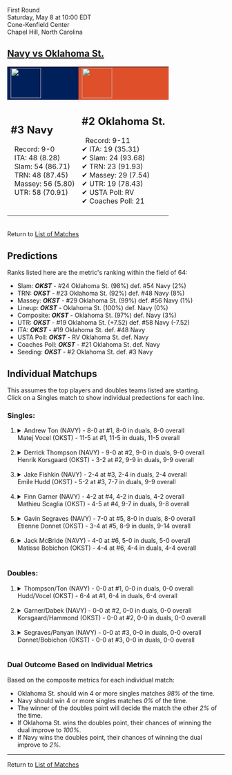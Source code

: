 First Round  
Saturday, May 8 at 10:00 EDT  
Cone-Kenfield Center  
Chapel Hill, North Carolina  
## [Navy vs Oklahoma St.](https://www.ncaa.com/game/5833392)  

<table><tr style="background-color: #d9d9d9 !important"><td style="background-color: #00205B !important"><img src="https://www.ncaa.com/sites/default/files/images/logos/schools/n/navy.70.png" width="70" height="70" /></td><td style="background-color: #DF4F2A !important"><img src="https://www.ncaa.com/sites/default/files/images/logos/schools/o/oklahoma-st.70.png" width="70" height="70" /></td></tr><tr>
<td>  

<h2>#3 Navy</h2>  
&nbsp; Record: 9-0<br>  
&nbsp; ITA: 48 (8.28)<br>  
&nbsp; Slam: 54 (86.71)<br>  
&nbsp; TRN: 48 (87.45)<br>  
&nbsp; Massey: 56 (5.80)<br>  
&nbsp; UTR: 58 (70.91)<br>  
<br>  

</td>
<td>  

<h2>#2 Oklahoma St.</h2>  
&nbsp; Record: 9-11<br>  
&#10004; ITA: 19 (35.31)<br>  
&#10004; Slam: 24 (93.68)<br>  
&#10004; TRN: 23 (91.93)<br>  
&#10004; Massey: 29 (7.54)<br>  
&#10004; UTR: 19 (78.43)<br>  
&#10004; USTA Poll: RV<br>  
&#10004; Coaches Poll: 21<br>  
<br>  

</td>
</tr></table>  


<br>Return to [List of Matches](../index.md)  

## Predictions  

Ranks listed here are the metric's ranking within the field of 64:  
- Slam: ***OKST*** - #24 Oklahoma St. (98%) def. #54 Navy (2%)  
- TRN: ***OKST*** - #23 Oklahoma St. (92%) def. #48 Navy (8%)  
- Massey: ***OKST*** - #29 Oklahoma St. (99%) def. #56 Navy (1%)  
- Lineup: ***OKST*** - Oklahoma St. (100%) def. Navy (0%)  
- Composite: ***OKST*** - Oklahoma St. (97%) def. Navy (3%)  
- UTR: ***OKST*** - #19 Oklahoma St. (+7.52) def. #58 Navy (-7.52)  
- ITA: ***OKST*** - #19 Oklahoma St. def. #48 Navy  
- USTA Poll: ***OKST*** - RV Oklahoma St. def. Navy  
- Coaches Poll: ***OKST*** - #21 Oklahoma St. def. Navy  
- Seeding: ***OKST*** - #2 Oklahoma St. def. #3 Navy  

## Individual Matchups  
This assumes the top players and doubles teams listed are starting.  
Click on a Singles match to show individual predections for each line.  

### Singles:  

<ol>
<li><details>
<summary markdown="span">Andrew Ton (NAVY) - 8-0 at #1, 8-0 in duals, 8-0 overall<br>Matej Vocel (OKST) - 11-5 at #1, 11-5 in duals, 11-5 overall</summary>
<h4>Predictions</h4><ul>
<li>Slam: <b><i>OKST</i></b> - Vocel (92%) def. Ton (8%)</li>  
<li>TRN: <b><i>OKST</i></b> - Vocel (93%) def. Ton (7%)</li>  
<li>Massey: <b><i>OKST</i></b> - Vocel (86%) def. Ton (14%)</li>  
<li>UTR: <b><i>OKST</i></b> - Vocel (95%) def. Ton (5%)</li>  
<li>Composite: <b><i>OKST</i></b> - Vocel (91%) def. Ton (9%)</li>  
<li>ITA: <b><i>OKST</i></b> - Vocel (20.98) def. Ton (4.17)</li>  
</ul>
</details>&nbsp;</li>
<li><details>
<summary markdown="span">Derrick Thompson (NAVY) - 9-0 at #2, 9-0 in duals, 9-0 overall<br>Henrik Korsgaard (OKST) - 3-2 at #2, 9-9 in duals, 9-9 overall</summary>
<h4>Predictions</h4><ul>
<li>Slam: <b><i>OKST</i></b> - Korsgaard (80%) def. Thompson (20%)</li>  
<li>TRN: <b><i>OKST</i></b> - Korsgaard (84%) def. Thompson (16%)</li>  
<li>Massey: <b><i>OKST</i></b> - Korsgaard (72%) def. Thompson (28%)</li>  
<li>UTR: <b><i>OKST</i></b> - Korsgaard (85%) def. Thompson (15%)</li>  
<li>Composite: <b><i>OKST</i></b> - Korsgaard (80%) def. Thompson (20%)</li>  
<li>ITA: <b><i>NAVY</i></b> - Thompson (4.17) def. Korsgaard (2.00)</li>  
</ul>
</details>&nbsp;</li>
<li><details>
<summary markdown="span">Jake Fishkin (NAVY) - 2-4 at #3, 2-4 in duals, 2-4 overall<br>Emile Hudd (OKST) - 5-2 at #3, 7-7 in duals, 9-9 overall</summary>
<h4>Predictions</h4><ul>
<li>Slam: <b><i>OKST</i></b> - Hudd (99%) def. Fishkin (1%)</li>  
<li>TRN: <b><i>OKST</i></b> - Hudd (99%) def. Fishkin (1%)</li>  
<li>Massey: <b><i>OKST</i></b> - Hudd (98%) def. Fishkin (2%)</li>  
<li>UTR: <b><i>OKST</i></b> - Hudd (98%) def. Fishkin (2%)</li>  
<li>Composite: <b><i>OKST</i></b> - Hudd (99%) def. Fishkin (1%)</li>  
<li>ITA: <b><i>OKST</i></b> - Hudd (4.25) def. Fishkin (0.00)</li>  
</ul>
</details>&nbsp;</li>
<li><details>
<summary markdown="span">Finn Garner (NAVY) - 4-2 at #4, 4-2 in duals, 4-2 overall<br>Mathieu Scaglia (OKST) - 4-5 at #4, 9-7 in duals, 9-8 overall</summary>
<h4>Predictions</h4><ul>
<li>Slam: <b><i>OKST</i></b> - Scaglia (96%) def. Garner (4%)</li>  
<li>TRN: <b><i>OKST</i></b> - Scaglia (96%) def. Garner (4%)</li>  
<li>Massey: <b><i>OKST</i></b> - Scaglia (88%) def. Garner (12%)</li>  
<li>UTR: <b><i>OKST</i></b> - Scaglia (96%) def. Garner (4%)</li>  
<li>Composite: <b><i>OKST</i></b> - Scaglia (94%) def. Garner (6%)</li>  
<li>ITA: <b><i>OKST</i></b> - Scaglia (2.10) def. Garner (1.69)</li>  
</ul>
</details>&nbsp;</li>
<li><details>
<summary markdown="span">Gavin Segraves (NAVY) - 7-0 at #5, 8-0 in duals, 8-0 overall<br>Etienne Donnet (OKST) - 3-4 at #5, 8-9 in duals, 9-14 overall</summary>
<h4>Predictions</h4><ul>
<li>Slam: <b><i>OKST</i></b> - Donnet (87%) def. Segraves (13%)</li>  
<li>TRN: <b><i>OKST</i></b> - Donnet (88%) def. Segraves (12%)</li>  
<li>Massey: <b><i>OKST</i></b> - Donnet (61%) def. Segraves (39%)</li>  
<li>UTR: <b><i>OKST</i></b> - Donnet (89%) def. Segraves (11%)</li>  
<li>Composite: <b><i>OKST</i></b> - Donnet (81%) def. Segraves (19%)</li>  
<li>ITA: <b><i>NAVY</i></b> - Segraves (4.17) def. Donnet (0.00)</li>  
</ul>
</details>&nbsp;</li>
<li><details>
<summary markdown="span">Jack McBride (NAVY) - 4-0 at #6, 5-0 in duals, 5-0 overall<br>Matisse Bobichon (OKST) - 4-4 at #6, 4-4 in duals, 4-4 overall</summary>
<h4>Predictions</h4><ul>
<li>Slam: <b><i>OKST</i></b> - Bobichon (81%) def. McBride (19%)</li>  
<li>TRN: <b><i>OKST</i></b> - Bobichon (67%) def. McBride (33%)</li>  
<li>Massey: <b><i>OKST</i></b> - Bobichon (62%) def. McBride (38%)</li>  
<li>UTR: <b><i>OKST</i></b> - Bobichon (93%) def. McBride (7%)</li>  
<li>Composite: <b><i>OKST</i></b> - Bobichon (76%) def. McBride (24%)</li>  
<li>ITA: <b><i>NAVY</i></b> - McBride (2.91) def. Bobichon (1.32)</li>  
</ul>
</details>&nbsp;</li>
</ol>

### Doubles:  

<ol>
<li><details>
<summary markdown="span">Thompson/Ton (NAVY) - 0-0 at #1, 0-0 in duals, 0-0 overall<br>Hudd/Vocel (OKST) - 6-4 at #1, 6-4 in duals, 6-4 overall</summary>
<br>Sorry, we don't have any metrics for this match
</details>&nbsp;</li>
<li><details>
<summary markdown="span">Garner/Dabek (NAVY) - 0-0 at #2, 0-0 in duals, 0-0 overall<br>Korsgaard/Hammond (OKST) - 0-0 at #2, 0-0 in duals, 0-0 overall</summary>
<br>Sorry, we don't have any metrics for this match
</details>&nbsp;</li>
<li><details>
<summary markdown="span">Segraves/Panyan (NAVY) - 0-0 at #3, 0-0 in duals, 0-0 overall<br>Donnet/Bobichon (OKST) - 0-0 at #3, 0-0 in duals, 0-0 overall</summary>
<br>Sorry, we don't have any metrics for this match
</details>&nbsp;</li>
</ol>

### Dual Outcome Based on Individual Metrics  
  
Based on the composite metrics for each individual match:  
- Oklahoma St. should win 4 or more singles matches _98%_ of the time.  
- Navy should win 4 or more singles matches _0%_ of the time.  
- The winner of the doubles point will decide the match the other _2%_ of the time.  
- If Oklahoma St. wins the doubles point, their chances of winning the dual improve to _100%_.  
- If Navy wins the doubles point, their chances of winning the dual improve to _2%_.  
  
------

Return to [List of Matches](../index.md)  
